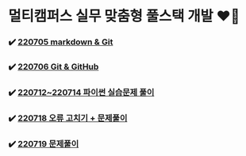 # 멀티캠퍼스 실무 맞춤형 풀스택 개발 ❤️‍🔥



### ✔️ [220705 markdown & Git](https://github.com/yangu1455/TIL/tree/master/220705%20markdown%20%26%20git)
### ✔️ [220706 Git & GitHub](https://github.com/yangu1455/TIL/tree/master/220706%20git%20%26%20github)
### ✔️ [220712~220714 파이썬 실습문제 풀이](https://github.com/yangu1455/TIL/tree/master/220712~220714%20%ED%8C%8C%EC%9D%B4%EC%8D%AC%20%EC%8B%A4%EC%8A%B5%EB%AC%B8%EC%A0%9C%20%ED%92%80%EC%9D%B4)
### ✔️ [220718 오류 고치기 + 문제풀이](https://github.com/yangu1455/TIL/tree/master/220718%20%EC%98%A4%EB%A5%98%20%EA%B3%A0%EC%B9%98%EA%B8%B0%20%2B%20%EB%AC%B8%EC%A0%9C%ED%92%80%EC%9D%B4)
### ✔️ [220719 문제풀이](https://github.com/yangu1455/TIL/tree/master/220719%20%EB%AC%B8%EC%A0%9C%ED%92%80%EC%9D%B4)
